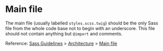 # Main file

The main file (usually labelled `styles.scss.twig`) should be the only Sass file from the whole code base not to begin with an underscore. This file should not contain anything but `@import` and comments.

Reference: [Sass Guidelines](http://sass-guidelin.es/) > [Architecture](http://sass-guidelin.es/#architecture) > [Main file](http://sass-guidelin.es/#main-file)
